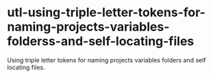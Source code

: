 # utl-using-triple-letter-tokens-for-naming-projects-variables-folderss-and-self-locating-files
Using triple letter tokens for naming projects variables folders and self locating files.
